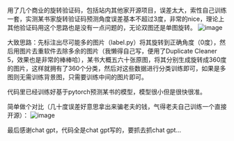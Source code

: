 用了几个商业的旋转验证码，包括站内其他家开源项目，误差太大，索性自己训练一套，实测某书家旋转验证码预测角度误差基本不超过3度，非常的nice，理论上其他验证码用这个思路也是没有一点问题的，无论双图还是单图旋转。
![image](https://github.com/8yteDance/RotateCaptcha/assets/164896531/961218cd-746e-4d28-8786-601eaf283ba7)


大致思路：先标注出尽可能多的图片（label.py）将其旋转到正确角度（0度），然后用图片去重软件去除多余的图片（我懒得自己写，便用了Duplicate Cleaner 5，效果也是非常的棒棒哈），某书大概五六十张原图，将其分别生成旋转成360度的图片，这样就拥有了360个分类，然后对这些数据进行分类训练即可，如果是多图则无需训练背景图，只需要训练中间的图片即可。

代码里已经训练好基于pytorch预测某书的模型，模型很小但是很快很准。

简单做个对比（几十度误差好意思拿出来骗老夫的钱，气得老夫自己训练一个直接开源）：
![image](https://github.com/8yteDance/RotateCaptcha/assets/164896531/4da2c200-3e9d-4e30-b5aa-454ea5b1c980)


最后感谢chat gpt，代码全是chat gpt写的，要抓去抓chat gpt...
